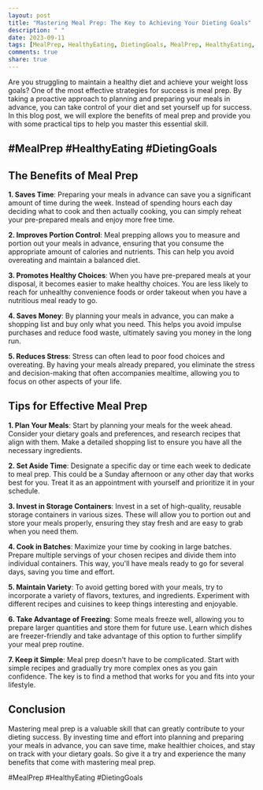 ```yaml
---
layout: post
title: "Mastering Meal Prep: The Key to Achieving Your Dieting Goals"
description: " "
date: 2023-09-11
tags: [MealPrep, HealthyEating, DietingGoals, MealPrep, HealthyEating, DietingGoals]
comments: true
share: true
---
```


Are you struggling to maintain a healthy diet and achieve your weight loss goals? One of the most effective strategies for success is meal prep. By taking a proactive approach to planning and preparing your meals in advance, you can take control of your diet and set yourself up for success. In this blog post, we will explore the benefits of meal prep and provide you with some practical tips to help you master this essential skill.

## #MealPrep #HealthyEating #DietingGoals

## The Benefits of Meal Prep

**1. Saves Time**: Preparing your meals in advance can save you a significant amount of time during the week. Instead of spending hours each day deciding what to cook and then actually cooking, you can simply reheat your pre-prepared meals and enjoy more free time.

**2. Improves Portion Control**: Meal prepping allows you to measure and portion out your meals in advance, ensuring that you consume the appropriate amount of calories and nutrients. This can help you avoid overeating and maintain a balanced diet.

**3. Promotes Healthy Choices**: When you have pre-prepared meals at your disposal, it becomes easier to make healthy choices. You are less likely to reach for unhealthy convenience foods or order takeout when you have a nutritious meal ready to go.

**4. Saves Money**: By planning your meals in advance, you can make a shopping list and buy only what you need. This helps you avoid impulse purchases and reduce food waste, ultimately saving you money in the long run.

**5. Reduces Stress**: Stress can often lead to poor food choices and overeating. By having your meals already prepared, you eliminate the stress and decision-making that often accompanies mealtime, allowing you to focus on other aspects of your life.

## Tips for Effective Meal Prep

**1. Plan Your Meals**: Start by planning your meals for the week ahead. Consider your dietary goals and preferences, and research recipes that align with them. Make a detailed shopping list to ensure you have all the necessary ingredients.

**2. Set Aside Time**: Designate a specific day or time each week to dedicate to meal prep. This could be a Sunday afternoon or any other day that works best for you. Treat it as an appointment with yourself and prioritize it in your schedule.

**3. Invest in Storage Containers**: Invest in a set of high-quality, reusable storage containers in various sizes. These will allow you to portion out and store your meals properly, ensuring they stay fresh and are easy to grab when you need them.

**4. Cook in Batches**: Maximize your time by cooking in large batches. Prepare multiple servings of your chosen recipes and divide them into individual containers. This way, you'll have meals ready to go for several days, saving you time and effort.

**5. Maintain Variety**: To avoid getting bored with your meals, try to incorporate a variety of flavors, textures, and ingredients. Experiment with different recipes and cuisines to keep things interesting and enjoyable.

**6. Take Advantage of Freezing**: Some meals freeze well, allowing you to prepare larger quantities and store them for future use. Learn which dishes are freezer-friendly and take advantage of this option to further simplify your meal prep routine.

**7. Keep it Simple**: Meal prep doesn't have to be complicated. Start with simple recipes and gradually try more complex ones as you gain confidence. The key is to find a method that works for you and fits into your lifestyle.

## Conclusion

Mastering meal prep is a valuable skill that can greatly contribute to your dieting success. By investing time and effort into planning and preparing your meals in advance, you can save time, make healthier choices, and stay on track with your dietary goals. So give it a try and experience the many benefits that come with mastering meal prep.

#MealPrep #HealthyEating #DietingGoals